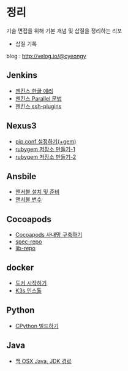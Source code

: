 # 정리

기술 면접을 위해 기본 개념 및 삽질을 정리하는 리포

* 삽질 기록

blog : http://velog.io/@cyeongy

## Jenkins

* [젠킨스 한글 에러](jenkins/jenkins-hangul-error.md "mention")
* [젠킨스 Parallel 문법](jenkins/jenkins-parallel.md "mention")
* [젠킨스 ssh-plugins](jenkins/jenkins-ssh-plugins.md "mention")

## Nexus3

* [pip.conf 설정하기(+gem)](nexus3/configure-pip.md "mention")
* [rubygem 저장소 만들기-1](<nexus3/rubygem 저장소 만들기-1.md> "mention")
* [rubygem 저장소 만들기-2](<nexus3/rubygem 저장소 만들기-2.md> "mention")

## Ansbile

* [앤서블 설치 및 준비](ansible/install-ansible.md "mention")
* [앤서블 변수](ansible/ansible-system-variable.md "mention")

## Cocoapods

* [Cocoapods 사내망 구축하기](cocoapods/build-private-cocoapods.md "mention")
* [spec-repo](cocoapods/spec-repo.md "mention")
* [lib-repo](cocoapods/lib-repo.md "mention")

## docker

* [도커 시작하기](docker/install-docker.md "mention")
* [K3s 인스톨](docker/install-k3s.md "mention")

## Python

* [CPython 빌드하기](python/build-cpython.md "mention")

## Java

* [맥 OSX Java, JDK 경로](java/osx/osx-jdk-path.md "mention")
